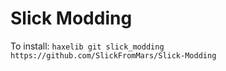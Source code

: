 # Slick Modding
 
To install:
`haxelib git slick_modding https://github.com/SlickFromMars/Slick-Modding`
